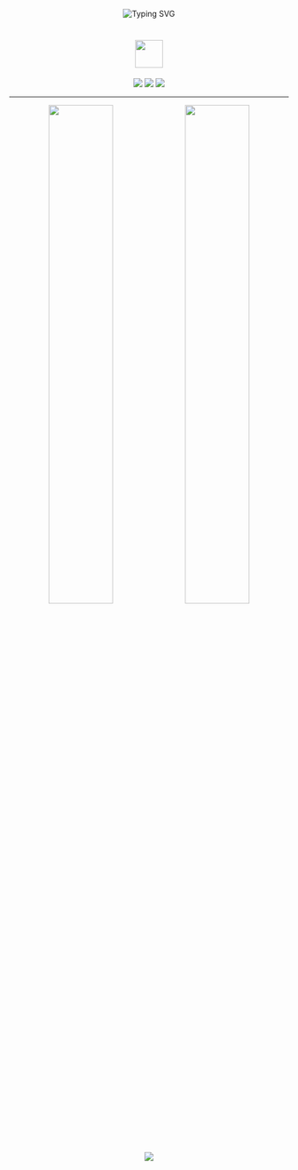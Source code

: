 
<!-- Profile Header -->
<p align="center">
  <img src="https://readme-typing-svg.demolab.com?font=Fira+Code&size=24&pause=1000&color=7DCFFF&center=true&vCenter=true&width=435&lines=Hey+there%2C+I'm+Cas.;AI+Enthusiast;Welcome+to+my+GitHub+space." alt="Typing SVG" />
</p>

<h1 align="center"><img src="https://media2.giphy.com/media/QssGEmpkyEOhBCb7e1/giphy.gif?cid=ecf05e47a0n3gi1bfqntqmob8g9aid1oyj2wr3ds3mg700bl&rid=giphy.gif" width="50px" height="50px"></h1>

<div align="center">
      <img src="https://skillicons.dev/icons?i=visualstudio,vscode">
    </td>
    <td>
      <img src="https://skillicons.dev/icons?i=linux,py,java,mysql">
    </td>
    <td>
      <img src="https://skillicons.dev/icons?i=js,html,css,cpp">
    </td>
</div>
</p>

---

<p align="center"> <img src="https://github-readme-stats.vercel.app/api?username=Cas-Romero&show_icons=true&hide_border=true&bg_color=0d1117&title_color=7DCFFF&text_color=94A3B8&icon_color=7DCFFF" width="48%" /> <img src="https://github-readme-streak-stats.herokuapp.com/?user=Cas-Romero&hide_border=true&background=0D1117&stroke=7DCFFF&ring=7DCFFF&fire=7DCFFF&currStreakLabel=7DCFFF" width="48%" /> </p>

</div>
<p align="center"> <img src="https://github-readme-activity-graph.vercel.app/graph?username=Cas-Romero&bg_color=0d1117&color=7DCFFF&line=7DCFFF&point=38BDF8&days=20&area=true&hide_title=true&hide_border=true" /> </p>
